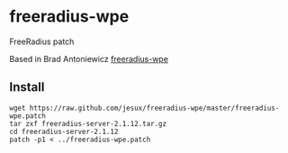# freeradius-wpe
FreeRadius patch

Based in Brad Antoniewicz [freeradius-wpe](https://github.com/brad-anton/freeradius-wpe)

Install
----
```wget ftp://ftp.freeradius.org/pub/radius/old/freeradius-server-2.1.12.tar.gz
wget https://raw.github.com/jesux/freeradius-wpe/master/freeradius-wpe.patch
tar zxf freeradius-server-2.1.12.tar.gz
cd freeradius-server-2.1.12
patch -p1 < ../freeradius-wpe.patch
```
